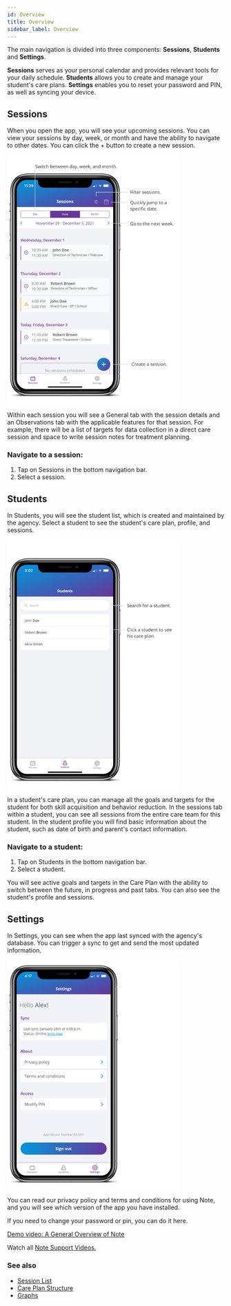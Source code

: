 ```yaml
---
id: Overview
title: Overview
sidebar_label: Overview
---
```

The main navigation is divided into three components: **Sessions**, **Students** and **Settings**.

**Sessions** serves as your personal calendar and provides relevant tools for your daily schedule. **Students** allows you to create and manage your student's care plans. **Settings** enables you to reset your password and PIN, as well as syncing your device.

## Sessions

When you open the app, you will see your upcoming sessions. You can view your sessions by day, week, or month and have the ability to navigate to other dates. You can click the + button to create a new session.

<img src="/img/SessionList.png" width="400" />

Within each session you will see a General tab with the session details and an Observations tab with the applicable features for that session. For example, there will be a list of targets for data collection in a direct care session and space to write session notes for treatment planning.

### Navigate to a session:

1. Tap on Sessions in the bottom navigation bar.
2. Select a session.


## Students

In Students, you will see the student list, which is created and maintained by the agency. Select a student to see the student's care plan, profile, and sessions.

<img src="/img/StudentList.png" width="400" />

In a student's care plan, you can manage all the goals and targets for the student for both skill acquisition and behavior reduction. In the sessions tab within a student, you can see all sessions from the entire care team for this student. In the student profile you will find basic information about the student, such as date of birth and parent's contact information.

### Navigate to a student:

1. Tap on Students in the bottom navigation bar.
2. Select a student.

You will see active goals and targets in the Care Plan with the ability to switch between the future, in progress and past tabs. You can also see the student's profile and sessions.

## Settings

In Settings, you can see when the app last synced with the agency's database. You can trigger a sync to get and send the most updated information.

<img src="/img/Sync.png" width="400" />

You can read our privacy policy and terms and conditions for using Note, and you will see which version of the app you have installed.

If you need to change your password or pin, you can do it here.


[Demo video: A General Overview of Note](https://youtu.be/Xx5BNRdVPRE "Title")

Watch all [Note Support Videos.](https://www.youtube.com/channel/UC4N8PexvVoFjGOzuuqNoNfA/videos "Title")

### See also
- [Session List](Session/SessionList.md)
- [Care Plan Structure](CarePlan/CarePlanStructure.md)
- [Graphs](Reports/Graphs.md)